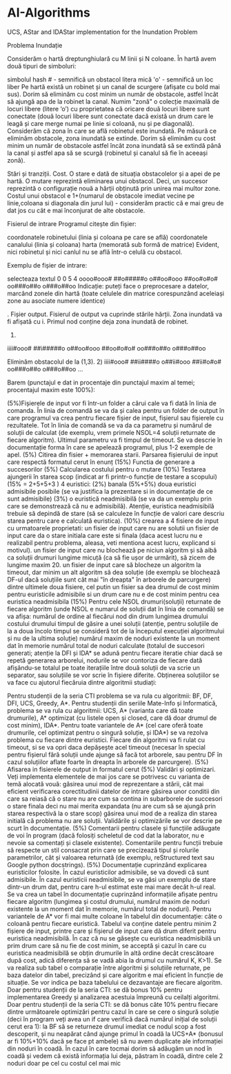 # AI-Algorithms
 UCS, AStar and IDAStar implementation for the Inundation Problem




Problema Inundație

Considerăm o hartă dreptunghiulară cu M linii și N coloane. În hartă avem două tipuri de simboluri:

simbolul hash # - semnifică un obstacol
litera mică 'o' - semnifică un loc liber
Pe hartă există un robinet și un canal de scurgere (afișate cu bold mai sus). Dorim să eliminăm cu cost minim un număr de obstacole, astfel încât să ajungă apa de la robinet la canal. Numim "zonă" o colecție maximală de locuri libere (litere ‘o’) cu proprietatea că oricare două locuri libere sunt conectate (două locuri libere sunt conectate dacă există un drum care le leagă și care merge numai pe linie si coloană, nu și pe diagonală). Considerăm că zona în care se află robinetul este inundată. Pe măsură ce eliminăm obstacole, zona inundată se extinde. Dorim să eliminăm cu cost minim un număr de obstacole astfel încât zona inundată să se extindă până la canal și astfel apa să se scurgă (robinetul și canalul să fie în aceeași zonă).

Stări și tranziții. Cost.
O stare e dată de situația obstacolelor și a apei de pe hartă. O mutare reprezintă eliminarea unui obstacol. Deci, un succesor reprezintă o configurație nouă a hărții obținută prin unirea mai multor zone. Costul unui obstacol e 1+(numarul de obstacole imediat vecine pe linie,coloana si diagonala din jurul lui) - considerăm practic că e mai greu de dat jos cu cât e mai înconjurat de alte obstacole.

Fisierul de intrare
Programul citește din fișier:

coordonatele robinetului (linia și coloana pe care se află)
coordonatele canalului (linia și coloana)
harta (memorată sub formă de matrice)
Evident, nici robinetul și nici canlul nu se află într-o celulă cu obstacol.

Exemplu de fișier de intrare:

selecteaza textul
0 0
5 4
oooo#ooo#
##o#####o
o##oo#ooo
##oo#o#o#
oo###o##o
o###o##oo
Indicație: puteți face o preprocesare a datelor, marcând zonele din hartă (toate celulele din matrice corespunzând aceleiași zone au asociate numere identice)

.
Fișier output.
Fisierul de output va cuprinde stările hărții. Zona inundată va fi afișată cu i. Primul nod conține deja zona inundată de robinet.

1)
iiii#ooo#
##i#####o
o##oo#ooo
##oo#o#o#
oo###o##o
o###o##oo

Eliminăm obstacolul de la (1,3).
2)
iiii#ooo#
##ii####o
o##ii#ooo
##ii#o#o#
oo###o##o
o###o##oo
...






Barem (punctajul e dat in procentaje din punctajul maxim al temei; procentajul maxim este 100%):

(5%)Fișierele de input vor fi într-un folder a cărui cale va fi dată în linia de comanda. În linia de comandă se va da și calea pentru un folder de output în care programul va crea pentru fiecare fișier de input, fișierul sau fișierele cu rezultatele. Tot în linia de comandă se va da ca parametru și numărul de soluții de calculat (de exemplu, vrem primele NSOL=4 soluții returnate de fiecare algoritm). Ultimul parametru va fi timpul de timeout. Se va descrie în documentație forma în care se apelează programul, plus 1-2 exemple de apel.
(5%) Citirea din fisier + memorarea starii. Parsarea fișierului de input care respectă formatul cerut în enunț
(15%) Functia de generare a succesorilor
(5%) Calcularea costului pentru o mutare
(10%) Testarea ajungerii în starea scop (indicat ar fi printr-o funcție de testare a scopului)
(15% = 2+5+5+3 ) 4 euristici:
(2%) banala
(5%+5%) doua euristici admisibile posibile (se va justifica la prezentare si in documentație de ce sunt admisibile)
(3%) o euristică neadmisibilă (se va da un exemplu prin care se demonstrează că nu e admisibilă). Atenție, euristica neadmisibilă trebuie să depindă de stare (să se calculeze în funcție de valori care descriu starea pentru care e calculată euristica).
(10%) crearea a 4 fisiere de input cu urmatoarele proprietati:
un fisier de input care nu are solutii
un fisier de input care da o stare initiala care este si finala (daca acest lucru nu e realizabil pentru problema, aleasa, veti mentiona acest lucru, explicand si motivul).
un fisier de input care nu blochează pe niciun algoritm și să aibă ca soluții drumuri lungime micuță (ca să fie ușor de urmărit), să zicem de lungime maxim 20.
un fisier de input care să blocheze un algoritm la timeout, dar minim un alt algoritm să dea soluție (de exemplu se blochează DF-ul dacă soluțiile sunt cât mai "în dreapta" în arborele de parcurgere)
dintre ultimele doua fisiere, cel putin un fisier sa dea drumul de cost minim pentru euristicile admisibile si un drum care nu e de cost minim pentru cea euristica neadmisibila
(15%) Pentru cele NSOL drumuri(soluții) returnate de fiecare algoritm (unde NSOL e numarul de soluții dat în linia de comandă) se va afișa:
numărul de ordine al fiecărui nod din drum
lungimea drumului
costului drumului
timpul de găsire a unei soluții (atenție, pentru soluțiile de la a doua încolo timpul se consideră tot de la începutul execuției algoritmului și nu de la ultima soluție)
numărul maxim de noduri existente la un moment dat în memorie
numărul total de noduri calculate (totalul de succesori generati; atenție la DFI și IDA* se adună pentru fiecare iteratie chiar dacă se repetă generarea arborelui, nodurile se vor contoriza de fiecare dată afișându-se totalul pe toate iterațiile
între două soluții de va scrie un separator, sau soluțiile se vor scrie în fișiere diferite.
Obținerea soluțiilor se va face cu ajutorul fiecăruia dintre algoritmii studiați:

Pentru studenții de la seria CTI problema se va rula cu algoritmii: BF, DF, DFI, UCS, Greedy, A*.
Pentru studenții din seriile Mate-Info și Informatică, problema se va rula cu algoritmii: UCS, A* (varianta care dă toate drumurile), A* optimizat (cu listele open și closed, care dă doar drumul de cost minim), IDA*.
Pentru toate variantele de A* (cel care oferă toate drumurile, cel optimizat pentru o singură soluție, și IDA*) se va rezolva problema cu fiecare dintre euristici. Fiecare din algoritmi va fi rulat cu timeout, si se va opri daca depășește acel timeout (necesar în special pentru fișierul fără soluții unde ajunge să facă tot arborele, sau pentru DF în cazul soluțiilor aflate foarte în dreapta în arborele de parcurgere).
(5%) Afisarea in fisierele de output in formatul cerut
(5%) Validări și optimizari. Veți implementa elementele de mai jos care se potrivesc cu varianta de temă alocată vouă:
găsirea unui mod de reprezentare a stării, cât mai eficient
verificarea corectitudinii datelor de intrare
găsirea unor conditii din care sa reiasă că o stare nu are cum sa contina in subarborele de succesori o stare finala deci nu mai merita expandata (nu are cum să se ajungă prin starea respectivă la o stare scop)
găsirea unui mod de a realiza din starea initială că problema nu are soluții. Validările și optimizările se vor descrie pe scurt în documentație.
(5%) Comentarii pentru clasele și funcțiile adăugate de voi în program (dacă folosiți scheletul de cod dat la laborator, nu e nevoie sa comentați și clasele existente). Comentariile pentru funcții trebuie să respecte un stil consacrat prin care se precizează tipul și rolurile parametrilor, căt și valoarea returnată (de exemplu, reStructured text sau Google python docstrings).
(5%) Documentație cuprinzând explicarea euristicilor folosite. În cazul euristicilor admisibile, se va dovedi că sunt admisibile. În cazul euristicii neadmisibile, se va găsi un exemplu de stare dintr-un drum dat, pentru care h-ul estimat este mai mare decât h-ul real. Se va crea un tabel în documentație cuprinzând informațiile afișate pentru fiecare algoritm (lungimea și costul drumului, numărul maxim de noduri existente la un moment dat în memorie, numărul total de noduri). Pentru variantele de A* vor fi mai multe coloane în tabelul din documentație: câte o coloană pentru fiecare euristică. Tabelul va conține datele pentru minim 2 fișiere de input, printre care și fișierul de input care dă drum diferit pentru euristica neadmisibilă. În caz că nu se găsește cu euristica neadmisibilă un prim drum care să nu fie de cost minim, se acceptă și cazul în care cu euristica neadmisibilă se obțin drumurile în altă ordine decât crescătoare după cost, adică diferența să se vadă abia la drumul cu numărul K, K>1). Se va realiza sub tabel o comparație între algoritmi și soluțiile returnate, pe baza datelor din tabel, precizând și care algoritm e mai eficient în funcție de situație. Se vor indica pe baza tabelului ce dezavantaje are fiecare algoritm.
Doar pentru studenții de la seria CTI: se dă bonus 10% pentru implementarea Greedy și analizarea acestuia împreună cu ceilalți algoritmi.
Doar pentru studenții de la seria CTI: se dă bonus câte 10% pentru fiecare dintre următoarele optimizări pentru cazul în care se cere o singură soluție (deci în program veți avea un if care verifică dacă numărul inițial de soluții cerut era 1):
la BF să se returneze drumul imediat ce nodul scop a fost descoperit, și nu neapărat când ajunge primul în coadă
la UCS+A* (bonusul ar fi 10%+10% dacă se face pt ambele) să nu avem duplicate ale informației din noduri în coadă. În cazul în care tocmai dorim să adăugăm un nod în coadă și vedem că există informația lui deja, păstram în coadă, dintre cele 2 noduri doar pe cel cu costul cel mai mic
